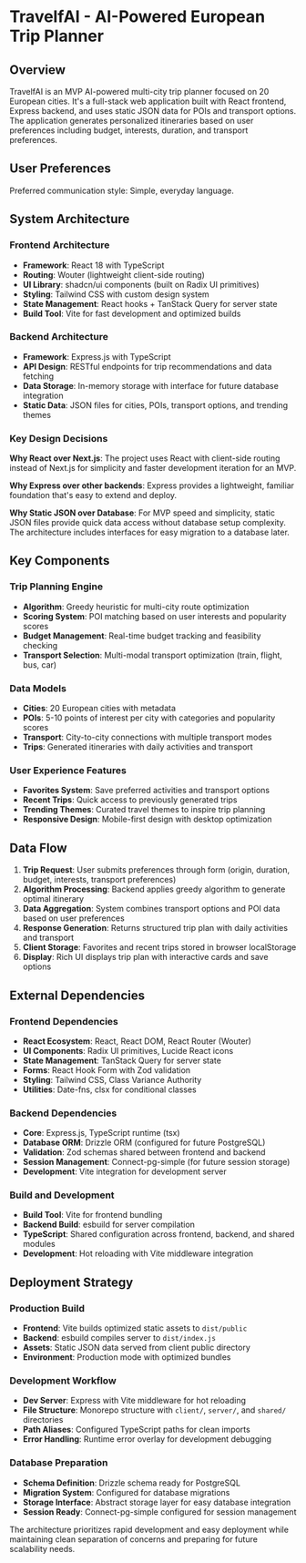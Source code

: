 # TravelfAI - AI-Powered European Trip Planner

## Overview

TravelfAI is an MVP AI-powered multi-city trip planner focused on 20 European cities. It's a full-stack web application built with React frontend, Express backend, and uses static JSON data for POIs and transport options. The application generates personalized itineraries based on user preferences including budget, interests, duration, and transport preferences.

## User Preferences

Preferred communication style: Simple, everyday language.

## System Architecture

### Frontend Architecture
- **Framework**: React 18 with TypeScript
- **Routing**: Wouter (lightweight client-side routing)
- **UI Library**: shadcn/ui components (built on Radix UI primitives)
- **Styling**: Tailwind CSS with custom design system
- **State Management**: React hooks + TanStack Query for server state
- **Build Tool**: Vite for fast development and optimized builds

### Backend Architecture
- **Framework**: Express.js with TypeScript
- **API Design**: RESTful endpoints for trip recommendations and data fetching
- **Data Storage**: In-memory storage with interface for future database integration
- **Static Data**: JSON files for cities, POIs, transport options, and trending themes

### Key Design Decisions

**Why React over Next.js**: The project uses React with client-side routing instead of Next.js for simplicity and faster development iteration for an MVP.

**Why Express over other backends**: Express provides a lightweight, familiar foundation that's easy to extend and deploy.

**Why Static JSON over Database**: For MVP speed and simplicity, static JSON files provide quick data access without database setup complexity. The architecture includes interfaces for easy migration to a database later.

## Key Components

### Trip Planning Engine
- **Algorithm**: Greedy heuristic for multi-city route optimization
- **Scoring System**: POI matching based on user interests and popularity scores
- **Budget Management**: Real-time budget tracking and feasibility checking
- **Transport Selection**: Multi-modal transport optimization (train, flight, bus, car)

### Data Models
- **Cities**: 20 European cities with metadata
- **POIs**: 5-10 points of interest per city with categories and popularity scores
- **Transport**: City-to-city connections with multiple transport modes
- **Trips**: Generated itineraries with daily activities and transport

### User Experience Features
- **Favorites System**: Save preferred activities and transport options
- **Recent Trips**: Quick access to previously generated trips
- **Trending Themes**: Curated travel themes to inspire trip planning
- **Responsive Design**: Mobile-first design with desktop optimization

## Data Flow

1. **Trip Request**: User submits preferences through form (origin, duration, budget, interests, transport preferences)
2. **Algorithm Processing**: Backend applies greedy algorithm to generate optimal itinerary
3. **Data Aggregation**: System combines transport options and POI data based on user preferences
4. **Response Generation**: Returns structured trip plan with daily activities and transport
5. **Client Storage**: Favorites and recent trips stored in browser localStorage
6. **Display**: Rich UI displays trip plan with interactive cards and save options

## External Dependencies

### Frontend Dependencies
- **React Ecosystem**: React, React DOM, React Router (Wouter)
- **UI Components**: Radix UI primitives, Lucide React icons
- **State Management**: TanStack Query for server state
- **Forms**: React Hook Form with Zod validation
- **Styling**: Tailwind CSS, Class Variance Authority
- **Utilities**: Date-fns, clsx for conditional classes

### Backend Dependencies
- **Core**: Express.js, TypeScript runtime (tsx)
- **Database ORM**: Drizzle ORM (configured for future PostgreSQL)
- **Validation**: Zod schemas shared between frontend and backend
- **Session Management**: Connect-pg-simple (for future session storage)
- **Development**: Vite integration for development server

### Build and Development
- **Build Tool**: Vite for frontend bundling
- **Backend Build**: esbuild for server compilation
- **TypeScript**: Shared configuration across frontend, backend, and shared modules
- **Development**: Hot reloading with Vite middleware integration

## Deployment Strategy

### Production Build
- **Frontend**: Vite builds optimized static assets to `dist/public`
- **Backend**: esbuild compiles server to `dist/index.js`
- **Assets**: Static JSON data served from client public directory
- **Environment**: Production mode with optimized bundles

### Development Workflow
- **Dev Server**: Express with Vite middleware for hot reloading
- **File Structure**: Monorepo structure with `client/`, `server/`, and `shared/` directories
- **Path Aliases**: Configured TypeScript paths for clean imports
- **Error Handling**: Runtime error overlay for development debugging

### Database Preparation
- **Schema Definition**: Drizzle schema ready for PostgreSQL
- **Migration System**: Configured for database migrations
- **Storage Interface**: Abstract storage layer for easy database integration
- **Session Ready**: Connect-pg-simple configured for session management

The architecture prioritizes rapid development and easy deployment while maintaining clean separation of concerns and preparing for future scalability needs.